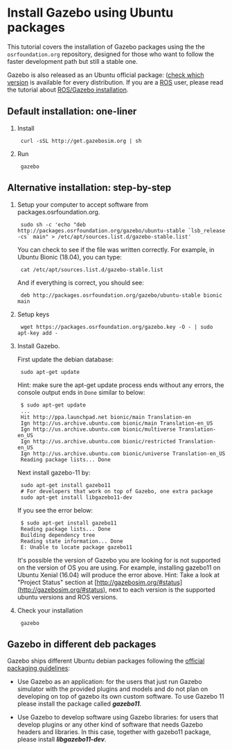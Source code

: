 # Install Gazebo using Ubuntu packages

This tutorial covers the installation of Gazebo packages using the the
`osrfoundation.org` repository, designed for those who want to follow the
faster development path but still a stable one.

Gazebo is also released as an Ubuntu official package: ([check which
version](https://packages.ubuntu.com/search?suite=all&section=all&arch=any&keywords=gazebo&searchon=sourcenames)
is available for every distribution. If you are a [ROS](http://ros.org) user, please
read the tutorial about [ROS/Gazebo
installation](http://gazebosim.org/tutorials?tut=ros_wrapper_versions&cat=connect_ros).

## Default installation: one-liner

1. Install

        curl -sSL http://get.gazebosim.org | sh

2. Run

        gazebo

## Alternative installation: step-by-step

1. Setup your computer to accept software from packages.osrfoundation.org.

        sudo sh -c 'echo "deb http://packages.osrfoundation.org/gazebo/ubuntu-stable `lsb_release -cs` main" > /etc/apt/sources.list.d/gazebo-stable.list'

    You can check to see if the file was written correctly. For example, in Ubuntu Bionic (18.04), you can type:

        cat /etc/apt/sources.list.d/gazebo-stable.list

    And if everything is correct, you should see:

        deb http://packages.osrfoundation.org/gazebo/ubuntu-stable bionic main

1. Setup keys

        wget https://packages.osrfoundation.org/gazebo.key -O - | sudo apt-key add -

1. Install Gazebo.

    First update the debian database:

        sudo apt-get update

    Hint: make sure the apt-get update process ends without any errors, the console output ends in `Done` similar to below:

        $ sudo apt-get update
        ...
        Hit http://ppa.launchpad.net bionic/main Translation-en
        Ign http://us.archive.ubuntu.com bionic/main Translation-en_US
        Ign http://us.archive.ubuntu.com bionic/multiverse Translation-en_US
        Ign http://us.archive.ubuntu.com bionic/restricted Translation-en_US
        Ign http://us.archive.ubuntu.com bionic/universe Translation-en_US
        Reading package lists... Done

    Next install gazebo-11 by:

        sudo apt-get install gazebo11
        # For developers that work on top of Gazebo, one extra package
        sudo apt-get install libgazebo11-dev

    If you see the error below:

        $ sudo apt-get install gazebo11
        Reading package lists... Done
        Building dependency tree
        Reading state information... Done
        E: Unable to locate package gazebo11

    It's possible the version of Gazebo you are looking for is not supported on the version of OS you are using.
    For example, installing gazebo11 on Ubuntu Xenial (16.04) will produce the error above.
    Hint: Take a look at "Project Status" section at [http://gazebosim.org/#status](http://gazebosim.org/#status),
    next to each version is the supported ubuntu versions and ROS versions.


1. Check your installation

        gazebo

## Gazebo in different deb packages

Gazebo ships different Ubuntu debian packages following the [official packaging
guidelines](https://www.debian.org/doc/manuals/maint-guide/):

 * Use Gazebo as an application: for the users that just run Gazebo simulator
   with the provided plugins and models and do not plan on developing on top of
   gazebo its own custom software. To use Gazebo 11 please install the package
   called ***gazebo11***.

 * Use Gazebo to develop software using Gazebo libraries: for users that
   develop plugins or any other kind of software that needs Gazebo headers and
   libraries. In this case, together with gazebo11 package, please install
   ***libgazebo11-dev***.
